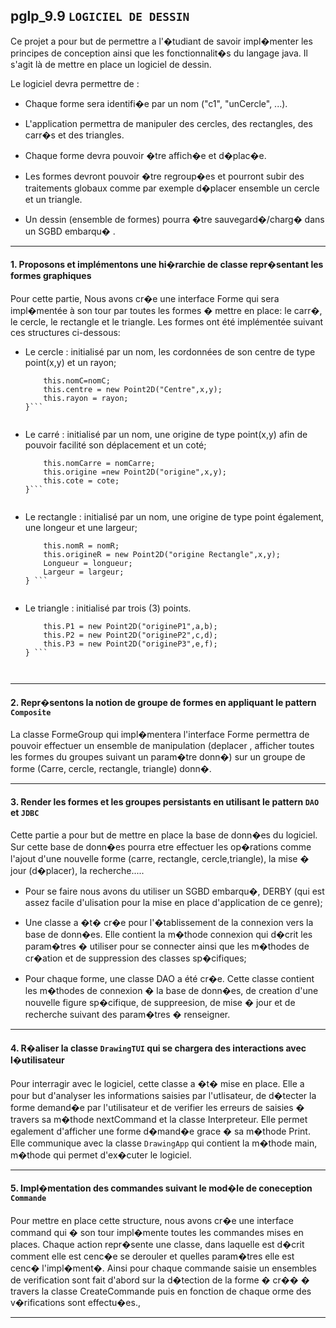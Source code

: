 ## pglp_9.9 `LOGICIEL DE DESSIN`
Ce projet a pour but de permettre a l'�tudiant de savoir impl�menter les principes de conception ainsi que les fonctionnalit�s du langage java. Il s'agit là de mettre en place un logiciel de dessin.

Le logiciel devra permettre de :

* Chaque forme sera identifi�e par un nom ("c1", "unCercle", ...).  


* L'application permettra de manipuler des cercles, des rectangles, des carr�s et des triangles.  


* Chaque forme devra pouvoir �tre affich�e et d�plac�e.  


* Les formes devront pouvoir �tre regroup�es et pourront subir des traitements globaux comme par exemple d�placer ensemble un cercle et un triangle.  


* Un dessin (ensemble de formes) pourra �tre sauvegard�/charg� dans un SGBD embarqu� .  




<hr>

#### 1. Proposons et impl&eacute;mentons une hi�rarchie de classe repr�sentant les formes graphiques  
Pour cette partie, Nous avons cr�e une interface Forme qui sera impl�mentée à son tour par toutes les formes � mettre en place: le carr�, le cercle, le rectangle et le triangle. Les formes ont été implémentée suivant ces structures ci-dessous:  

* Le cercle : initialisé par un nom, les cordonnées de son centre de type point(x,y) et un rayon;  
    
    
    ```public Cercle(String nomC, double x, double y, double rayon) {
		this.nomC=nomC;
		this.centre = new Point2D("Centre",x,y);
		this.rayon = rayon;
	}```
  

* Le carré : initialisé par un nom, une origine de type point(x,y) afin de pouvoir facilité son déplacement et un coté; 

    ```public Carre(String nomCarre,double x, double y, double cote) {
		this.nomCarre = nomCarre;
		this.origine =new Point2D("origine",x,y);
		this.cote = cote;
	}```
  

* Le rectangle : initialisé par un nom, une origine de type point également, une longeur et une largeur;
    
    
    ```public Rectangle(String nomR, double x, double y ,double longueur, double largeur) {
		this.nomR = nomR;
		this.origineR = new Point2D("origine Rectangle",x,y);
		Longueur = longueur;
		Largeur = largeur;
	} ``` 
 

* Le triangle : initialisé par trois (3) points. 
	
	
    ```public Triangle(String NomT, double a, double b, double c, double d, double e, double f) {
		this.P1 = new Point2D("origineP1",a,b);
		this.P2 = new Point2D("origineP2",c,d);
		this.P3 = new Point2D("origineP3",e,f);
	} ```
  


<hr>

#### 2. Repr�sentons la notion de groupe de formes en appliquant le pattern `Composite`
La classe FormeGroup qui impl�mentera l'interface Forme permettra de pouvoir effectuer un ensemble de manipulation (deplacer , afficher toutes les formes du groupes suivant un param�tre donn�) sur un groupe de forme (Carre, cercle, rectangle, triangle) donn�.   


<hr>

#### 3. Render les formes et les groupes persistants en utilisant le pattern `DAO` et `JDBC`
Cette partie a pour but de mettre en place la base de donn�es du logiciel. Sur cette base de donn�es pourra etre effectuer les op�rations comme l'ajout d'une nouvelle forme (carre, rectangle, cercle,triangle), la mise � jour (d�placer), la recherche.....

* Pour se faire nous avons du utiliser un SGBD embarqu�, DERBY (qui est assez facile d'ulisation pour la mise  en place d'application de ce genre);  


* Une classe a �t� cr�e pour l'�tablissement de la connexion vers la base de donn�es. Elle contient la m�thode connexion qui d�crit les param�tres � utiliser pour se connecter ainsi que les m�thodes de cr�ation et de suppression des classes sp�cifiques;   


* Pour chaque forme, une classe DAO a été cr�e. Cette classe contient les m�thodes de connexion � la base de donn�es, de creation d'une nouvelle figure sp�cifique, de suppreesion, de mise � jour et de recherche suivant des param�tres  � renseigner.  


<hr>

#### 4. R�aliser la classe `DrawingTUI` qui se chargera des interactions avec l�utilisateur

Pour interragir avec le logiciel, cette classe a �t� mise en place. Elle a pour but d'analyser les informations saisies par l'utlisateur, de d�tecter la forme demand�e par l'utilisateur et de verifier les erreurs de saisies � travers sa m�thode nextCommand et la classe Interpreteur. Elle permet egalement d'afficher une forme d�mand�e grace � sa m�thode Print.
Elle communique avec la classe `DrawingApp` qui contient la m�thode main, m�thode qui permet d'ex�cuter le logiciel.

<hr>

#### 5. Impl�mentation des commandes suivant le mod�le de coneception `Commande`
Pour mettre en place cette structure, nous avons cr�e une interface command qui � son tour impl�mente toutes les commandes mises en places. Chaque action repr�sente une classe, dans laquelle est d�crit comment elle est cenc�e se derouler et quelles param�tres elle est cenc� l'impl�ment�.
Ainsi pour chaque commande saisie un ensembles de verification sont fait d'abord sur la d�tection de la forme � cr�� � travers la classe CreateCommande puis en fonction de chaque orme des v�rifications sont effectu�es.,

<hr>





